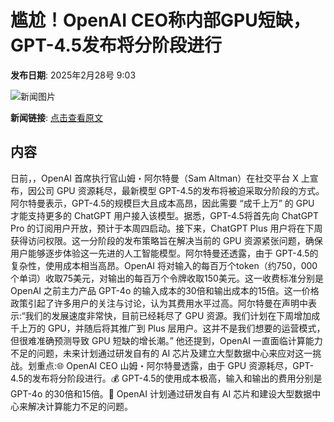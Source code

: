 # 尴尬！OpenAI CEO称内部GPU短缺，GPT-4.5发布将分阶段进行

**发布日期**: 2025年2月28号 9:03

![新闻图片](https://pic.chinaz.com/picmap/thumb/202304071204230203_3.jpg)

**新闻链接**: [点击查看原文](https://www.aibase.com/zh/news/15812)

## 内容

日前，，OpenAI 首席执行官山姆・阿尔特曼（Sam Altman）在社交平台 X 上宣布，因公司 GPU 资源耗尽，最新模型 GPT-4.5的发布将被迫采取分阶段的方式。阿尔特曼表示，GPT-4.5的规模巨大且成本高昂，因此需要 “成千上万” 的 GPU 才能支持更多的 ChatGPT 用户接入该模型。据悉，GPT-4.5将首先向 ChatGPT Pro 的订阅用户开放，预计于本周四启动。接下来，ChatGPT Plus 用户将在下周获得访问权限。这一分阶段的发布策略旨在解决当前的 GPU 资源紧张问题，确保用户能够逐步体验这一先进的人工智能模型。阿尔特曼还透露，由于 GPT-4.5的复杂性，使用成本相当高昂。OpenAI 将对输入的每百万个token（约750，000个单词）收取75美元，对输出的每百万个令牌收取150美元。这一收费标准分别是 OpenAI 之前主力产品 GPT-4o 的输入成本的30倍和输出成本的15倍。这一价格政策引起了许多用户的关注与讨论，认为其费用水平过高。阿尔特曼在声明中表示:“我们的发展速度非常快，目前已经耗尽了 GPU 资源。我们计划在下周增加成千上万的 GPU，并随后将其推广到 Plus 层用户。这并不是我们想要的运营模式，但很难准确预测导致 GPU 短缺的增长潮。” 他还提到，OpenAI 一直面临计算能力不足的问题，未来计划通过研发自有的 AI 芯片及建立大型数据中心来应对这一挑战。划重点:🌐 OpenAI CEO 山姆・阿尔特曼透露，由于 GPU 资源耗尽，GPT-4.5的发布将分阶段进行。💰 GPT-4.5的使用成本极高，输入和输出的费用分别是 GPT-4o 的30倍和15倍。🔧 OpenAI 计划通过研发自有 AI 芯片和建设大型数据中心来解决计算能力不足的问题。
